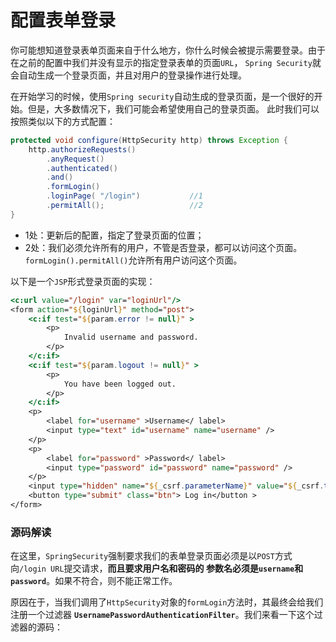 配置表单登录
====================================================================
你可能想知道登录表单页面来自于什么地方，你什么时候会被提示需要登录。由于在之前的配置中我们并没有显示的指定登录表单的页面`URL`，
`Spring Security`就会自动生成一个登录页面，并且对用户的登录操作进行处理。

在开始学习的时候，使用`Spring security`自动生成的登录页面，是一个很好的开始。但是，大多数情况下，我们可能会希望使用自己的登录页面。
此时我们可以按照类似以下的方式配置：
```java
protected void configure(HttpSecurity http) throws Exception {
    http.authorizeRequests()
        .anyRequest()
        .authenticated()
        .and()
        .formLogin()
        .loginPage( "/login")           //1
        .permitAll();                   //2
}
```
+ 1处：更新后的配置，指定了登录页面的位置；
+ 2处：我们必须允许所有的用户，不管是否登录，都可以访问这个页面。 `formLogin().permitAll()`允许所有用户访问这个页面。

以下是一个`JSP`形式登录页面的实现：
```jsp
<c:url value="/login" var="loginUrl"/>
<form action="${loginUrl}" method="post">
    <c:if test="${param.error != null}" >
        <p>
            Invalid username and password.
        </p>
    </c:if>
    <c:if test="${param.logout != null}" >
        <p>
            You have been logged out.
        </p>
    </c:if>
    <p>
        <label for="username" >Username</ label>
        <input type="text" id="username" name="username" />
    </p>
    <p>
        <label for="password" >Password</ label>
        <input type="password" id="password" name="password" />
    </p>
    <input type="hidden" name="${_csrf.parameterName}" value="${_csrf.token}" />
    <button type="submit" class="btn"> Log in</button >
</form>
```

### 源码解读
在这里，`SpringSecurity`强制要求我们的表单登录页面必须是以`POST`方式向`/login URL`提交请求，**而且要求用户名和密码的
参数名必须是`username`和`password`**。如果不符合，则不能正常工作。

原因在于，当我们调用了`HttpSecurity`对象的`formLogin`方法时，其最终会给我们注册一个过滤器
 **`UsernamePasswordAuthenticationFilter`**。我们来看一下这个过滤器的源码：